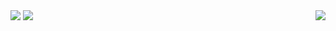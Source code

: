 <img src="https://count.getloli.com/get/@LunarEclipse?theme=moebooru" align="right">
<img src="https://github-readme-stats.vercel.app/api/top-langs/?username=949886&layout=compact&theme=vue">
<img src="https://github-readme-stats.vercel.app/api?username=949886&show_icons=true&rank_icon=percentile&hide=contribs,prs&cache_seconds=21600&theme=flag-india" >


<!--
**949886/949886** is a ✨ _special_ ✨ repository because its `README.md` (this file) appears on your GitHub profile.

Here are some ideas to get you started:

- 🔭 I’m currently working on ...
- 🌱 I’m currently learning ...
- 👯 I’m looking to collaborate on ...
- 🤔 I’m looking for help with ...
- 💬 Ask me about ...
- 📫 How to reach me: ...
- 😄 Pronouns: ...
- ⚡ Fun fact: ...
-->

